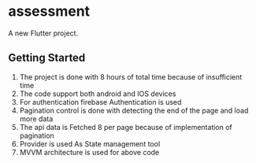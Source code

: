 # assessment

A new Flutter project.

## Getting Started


1. The project is done with 8 hours of total time because of insufficient time
2. The code support both android and IOS devices
3. For authentication firebase Authentication is used
4. Pagination control is done with detecting the end of the page and load more data
5. The api data is Fetched 8 per page because of implementation of pagination
6. Provider is used As State management tool
7. MVVM architecture is used for above code